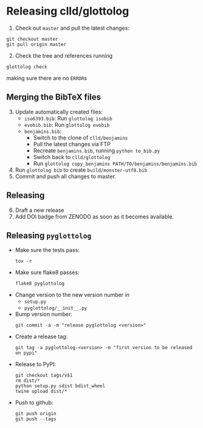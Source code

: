 
Releasing clld/glottolog
========================

1. Check out `master` and pull the latest changes:
```
git checkout master
git pull origin master
```
2. Check the tree and references running
```
glottolog check
```
making sure there are no `ÈRROR`s


Merging the BibTeX files
------------------------

3. Update automatically created files:
   - `iso6393.bib`: Run `glottolog isobib`
   - `evobib.bib`: Run `glottolog evobib`
   - `benjamins.bib`:
     - Switch to the clone of `clld/benjamins`
     - Pull the latest changes via FTP 
     - Recreate `benjamins.bib`, running `python to_bib.py`
     - Switch back to `clld/glottolog`
     - Run `glottolog copy_benjamins PATH/TO/benjamins/benjamins.bib`
4. Run `glottolog bib` to create `build/monster-utf8.bib`
5. Commit and push all changes to master.


Releasing
---------

6. Draft a new release
7. Add DOI badge from ZENODO as soon as it becomes available.


Releasing `pyglottolog`
-----------------------

- Make sure the tests pass:
  ```
  tox -r
  ```
- Make sure flake8 passes:
  ```
  flake8 pyglottolog
  ```
- Change version to the new version number in
  - `setup.py`
  - `pyglottolog/__init__.py`
- Bump version number:
  ```
  git commit -a -m "release pyglottolog <version>"
  ```
- Create a release tag:
  ```
  git tag -a pyglottolog-<version> -m "first version to be released on pypi"
  ```
- Release to PyPI:
  ```
  git checkout tags/v$1
  rm dist/*
  python setup.py sdist bdist_wheel
  twine upload dist/*
  ```
- Push to github:
  ```
  git push origin
  git push --tags
  ```
